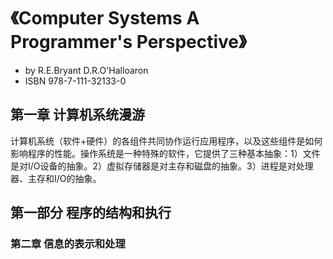 # 《Computer Systems A Programmer's Perspective》
* by R.E.Bryant D.R.O'Halloaron 
* ISBN 978-7-111-32133-0

## 第一章 计算机系统漫游
计算机系统（软件+硬件）的各组件共同协作运行应用程序，以及这些组件是如何影响程序的性能。操作系统是一种特殊的软件，它提供了三种基本抽象：1）文件是对I/O设备的抽象。2）虚拟存储器是对主存和磁盘的抽象。3）进程是对处理器、主存和I/O的抽象。

## 第一部分 程序的结构和执行
### 第二章 信息的表示和处理
